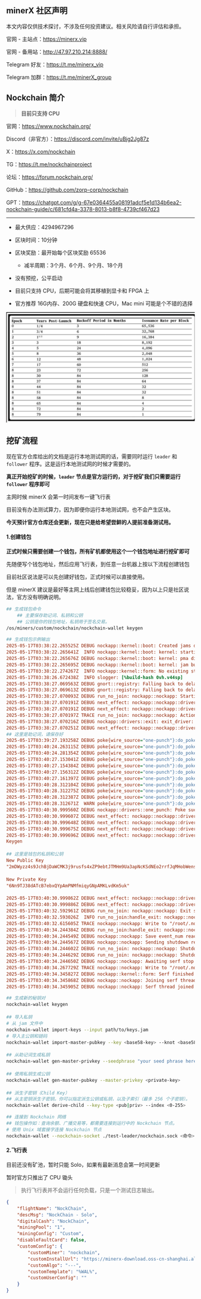 ## minerX 社区声明

本文内容仅供技术探讨，不涉及任何投资建议。相关风险请自行评估和承担。

官网 - 主站点：https://minerx.vip

官网 - 备用站：http://47.97.210.214:8888/

Telegram 好友：https://t.me/minerx_vip

Telegram 加群：https://t.me/minerX_group





## Nockchain 简介

> **目前只支持 CPU**



官网：https://www.nockchain.org/

Discord（非官方）：https://discord.com/invite/uBjg2Jg87z

X：https://x.com/nockchain

TG：https://t.me/nockchainproject

论坛：https://forum.nockchain.org/

GitHub：https://github.com/zorp-corp/nockchain

GPT：https://chatgpt.com/g/g-67e0364455a08191adcf5e1d134b6ea2-nockchain-guide/c/681cfd4a-3378-8013-b8f8-4739cf467d23



---




- 最大供应：4294967296
- 区块时间：10分钟
- 区块奖励：最开始每个区块奖励 65536
  - 减半周期：3个月、6个月、9个月、18个月


- 没有预挖，公平启动
- 目前只支持 CPU，后期可能会将其移植到显卡和 FPGA 上
- 官方推荐 16G内存、200G 硬盘和快速 CPU，Mac mini 可能是个不错的选择



![image-20250517131629102](images/image-20250517131629102.png)



## 挖矿流程

现在官方仓库给出的文档是运行本地测试网的话，需要同时运行 `leader` 和 `follower` 程序。这是运行本地测试网的时候才需要的。

**真正开始挖矿的时候，`leader` 节点是官方运行的，对于挖矿我们只需要运行  `follower` 程序即可**

主网时候 minerX 会第一时间发布一键飞行表

目前没有办法测试算力，因为即便你运行本地测试网，也不会产生区块。

**今天预计官方仓库还会更新，现在只是给希望尝鲜的人提前准备测试用。**



#### 1.创建钱包

**正式时候只需要创建一个钱包，所有矿机都使用这个一个钱包地址进行挖矿即可**

先随便写个钱包地址，然后应用飞行表，到任意一台机器上按以下流程创建钱包

目前社区说法是可以先创建好钱包，正式时候可以直接使用。

但是 minerX 建议是最好等主网上线后创建钱包比较稳妥，因为以上只是社区说法，官方没有明确说明。

```sh
## 生成钱包命令
	## 主要保存助记词、私钥和公钥
	## 公钥是你的钱包地址，私钥用于签名交易。
/os/miners/custom/nockchain/nockchain-wallet keygen
```



```ini
## 生成钱包示例输出
2025-05-17T03:38:22.265525Z DEBUG nockapp::kernel::boot: Created jams directory: "/root/.nockapp/wallet/wallet/checkpoints"
2025-05-17T03:38:22.265641Z  INFO nockapp::kernel::boot: kernel: starting
2025-05-17T03:38:22.265676Z DEBUG nockapp::kernel::boot: kernel: pma directory: "/root/.nockapp/wallet/wallet/pma"
2025-05-17T03:38:22.265695Z DEBUG nockapp::kernel::boot: kernel: jam buffer paths: "/root/.nockapp/wallet/wallet/checkpoints/0.chkjam", "/root/.nockapp/wallet/wallet/checkpoints/1.chkjam"
2025-05-17T03:38:22.274267Z  INFO nockapp::kernel::form: No existing state found - initializing fresh state
2025-05-17T03:38:26.672438Z  INFO slogger: [%build-hash 0vh.v44sp]
2025-05-17T03:38:27.069563Z DEBUG gnort::registry: Falling back to delay time default, GNORT_DELAY_MILLIS wasn't specified and delay wasn't set in the code.
2025-05-17T03:38:27.069613Z DEBUG gnort::registry: Falling back to delay time default, GNORT_OBSERVATION_PERIOD_MILLIS wasn't specified and delay wasn't set in the code.
2025-05-17T03:38:27.070093Z DEBUG run_no_join: nockapp::nockapp: Starting nockapp run
2025-05-17T03:38:27.070191Z DEBUG next_effect: nockapp::nockapp::driver: Waiting for recv on next effect
2025-05-17T03:38:27.070191Z DEBUG next_effect: nockapp::nockapp::driver: Waiting for recv on next effect
2025-05-17T03:38:27.070197Z TRACE run_no_join: nockapp::nockapp: Action channel received
2025-05-17T03:38:27.070216Z DEBUG nockapp::drivers::exit: exit_driver: waiting for effect
2025-05-17T03:38:27.070251Z DEBUG next_effect: nockapp::nockapp::driver: Waiting for recv on next effect
## 这里是助记词，请保存好
2025-05-17T03:39:27.193258Z DEBUG poke{wire_source="one-punch"}:do_poke:slam:interpret: slogger: wallet: memo: earth scene tragic crater unveil frequent disagree fashion sauce whale judge plunge kite ketchup gift target success choose test million always purity magic cotton
2025-05-17T03:40:24.263115Z DEBUG poke{wire_source="one-punch"}:do_poke:slam:interpret: slogger: wallet: adding key at /keys/~~2m~44.~57.yzz4s9~4a.ch~42.j~44.a~57.~43.~4d.~4b.3j9rusfs4x~5a.~50.9ebt~4a.~54.~4d.~48.m9~55.a3ap~4e.c~4b.~53.d~4e.~45.o2rrf~4a.q~4d.~48.ob~57.ensh9~50.w~44.p~43.bwcx6yvne~51.8~48.~42.gtc49vc~50.j~53.c~58.~48.~44.oe~46.12~51.5u~4d.e~52.7hgkx~48.~43.~42.~42.~44.~4e.f~57.vt~4c.g/pub/m
2025-05-17T03:40:24.281354Z DEBUG poke{wire_source="one-punch"}:do_poke:slam:interpret: slogger: wallet: adding key at /keys/~~2m~44.~57.yzz4s9~4a.ch~42.j~44.a~57.~43.~4d.~4b.3j9rusfs4x~5a.~50.9ebt~4a.~54.~4d.~48.m9~55.a3ap~4e.c~4b.~53.d~4e.~45.o2rrf~4a.q~4d.~48.ob~57.ensh9~50.w~44.p~43.bwcx6yvne~51.8~48.~42.gtc49vc~50.j~53.c~58.~48.~44.oe~46.12~51.5u~4d.e~52.7hgkx~48.~43.~42.~42.~44.~4e.f~57.vt~4c.g/prv/m
2025-05-17T03:40:27.153041Z DEBUG poke{wire_source="one-punch"}:do_poke:slam:interpret: slogger: wallet: keygen: private key: base58 "6Nn9TJ38dATcB7ebxQYpAmPNMfmiqyGNpAMKLvdKm5uk"
2025-05-17T03:40:27.154384Z DEBUG poke{wire_source="one-punch"}:do_poke:slam:interpret: slogger: wallet: keygen: new private key 36.126.153.152.745.729.684.775.830.184.627.094.870.611.724.990.660.303.237.958.805.565.907.745.582.531
2025-05-17T03:40:27.156312Z DEBUG poke{wire_source="one-punch"}:do_poke:slam:interpret: slogger: wallet: keygen: public key: base58 "2mDWyzz4s9JchBjDaWCMK3j9rusfs4xZP9ebtJTMHm9Ua3apNcKSdNEo2rrfJqMHobWensh9PwDpCbwcx6yvneQ8HBgtc49vcPjScXHDoeF12Q5uMeR7hgkxHCBBDNfWvtLg"
2025-05-17T03:40:27.161397Z DEBUG poke{wire_source="one-punch"}:do_poke:slam:interpret: slogger: wallet: keygen: new public key 0x1.28ba.b7cf.4c7d.e6c2.94da.6256.bd5b.ca49.6413.e743.8fc9.cba5.81f4.1a2b.20de.fde4.68c5.eee2.1231.d1db.a734.024a.fae3.b09f.e816.2122.3c9c.c495.c0ff.50ef.e372.8a15.f15b.dff0.f5ab.1d94.c84e.0c85.5d6d.6192.2842.26c6.2084.1a09.bdaf.1b02.685c.c8b9
2025-05-17T03:40:28.312104Z DEBUG poke{wire_source="one-punch"}:do_poke:slam:interpret: slogger: wallet: no pending commands to execute
2025-05-17T03:40:28.312275Z DEBUG poke{wire_source="one-punch"}:do_poke:slam:interpret: slogger: wallet: cause: %keygen
2025-05-17T03:40:28.312387Z DEBUG poke{wire_source="one-punch"}:do_poke:slam:interpret: slogger: wallet: wire: [~.one-punch 1 /]
2025-05-17T03:40:28.312671Z  WARN poke{wire_source="one-punch"}:do_poke:slam:interpret: slogger: WARN: !! debug printing may expose sensitive information !!
2025-05-17T03:40:30.999560Z DEBUG nockapp::drivers::one_punch: Poke successful
2025-05-17T03:40:30.999607Z DEBUG next_effect: nockapp::nockapp::driver: Waiting for recv on next effect
2025-05-17T03:40:30.999648Z DEBUG next_effect: nockapp::nockapp::driver: Waiting for recv on next effect
2025-05-17T03:40:30.999675Z DEBUG next_effect: nockapp::nockapp::driver: Waiting for recv on next effect
2025-05-17T03:40:30.999696Z DEBUG next_effect: nockapp::nockapp::driver: Waiting for recv on next effect
Keygen

## 这里是钱包的私钥和公钥
New Public Key
"2mDWyzz4s9JchBjDaWCMK3j9rusfs4xZP9ebtJTMHm9Ua3apNcKSdNEo2rrfJqMHobWensh9PwDpCbwcx6yvneQ8HBgtc49vcPjScXHDoeF12Q5uMeR7hgkxHCBBDNfWvtLg"

New Private Key
"6Nn9TJ38dATcB7ebxQYpAmPNMfmiqyGNpAMKLvdKm5uk"

2025-05-17T03:40:30.999862Z DEBUG next_effect: nockapp::nockapp::driver: Waiting for recv on next effect
2025-05-17T03:40:30.999886Z DEBUG next_effect: nockapp::nockapp::driver: Waiting for recv on next effect
2025-05-17T03:40:32.592961Z DEBUG run_no_join: nockapp::nockapp: Exit signal received
2025-05-17T03:40:32.593026Z  INFO run_no_join:handle_exit: nockapp::nockapp: Exit signal received with code 0, forcing immediate save
2025-05-17T03:40:32.615605Z TRACE nockapp::nockapp: Write to "/root/.nockapp/wallet/wallet/checkpoints/0.chkjam" successful, checksum: 8976f4ecab0ff6aab99999b9ddadb28fb380a159d4f681191969e51e10eaa2da, event: 1
2025-05-17T03:40:34.244384Z DEBUG run_no_join:handle_exit: nockapp::nockapp: Exit request received, waiting for save checkpoint with event_num 1 (code 0)
2025-05-17T03:40:34.244549Z DEBUG nockapp::nockapp: Save event_num reached, finishing with code 0
2025-05-17T03:40:34.244567Z DEBUG nockapp::nockapp: Sending shutdown result
2025-05-17T03:40:34.244602Z DEBUG run_no_join: nockapp::nockapp: Shutdown channel received
2025-05-17T03:40:34.244629Z DEBUG run_no_join: nockapp::nockapp: Shutdown triggered, exiting
2025-05-17T03:40:34.244650Z DEBUG nockapp::nockapp: Awaiting serf stop
2025-05-17T03:40:34.267729Z TRACE nockapp::nockapp: Write to "/root/.nockapp/wallet/wallet/checkpoints/1.chkjam" successful, checksum: 8976f4ecab0ff6aab99999b9ddadb28fb380a159d4f681191969e51e10eaa2da, event: 1
2025-05-17T03:40:34.345827Z DEBUG nockapp::kernel::form: Serf finished
2025-05-17T03:40:34.345868Z DEBUG nockapp::nockapp: Joining serf thread
2025-05-17T03:40:34.345905Z DEBUG nockapp::nockapp: Serf thread joined
```



```sh
## 生成新的秘钥对
nockchain-wallet keygen

## 导入私钥
# 从 jam 文件中
nockchain-wallet import-keys --input path/to/keys.jam
# 导入主公钥和链码
nockchain-wallet import-master-pubkey --key <base58-key> --knot <base58-chain-code>

## 从助记词生成私钥
nockchain-wallet gen-master-privkey --seedphrase "your seed phrase here"

## 使用私钥生成公钥
nockchain-wallet gen-master-pubkey --master-privkey <private-key>

## 派生子密钥（Child Key）
## 从主密钥派生子密钥。你可以指定派生公钥或私钥，以及子索引（最多 256 个子密钥）。
nockchain-wallet derive-child --key-type <pub|priv> --index <0-255>
```



```sh
## 连接到 Nockchain 网络
## 钱包操作如：查询余额、广播交易等，都需要连接到运行中的 Nockchain 节点。
# 使用 Unix 域套接字连接 Nockchain 节点
nockchain-wallet --nockchain-socket ./test-leader/nockchain.sock <命令>
```



#### 2.飞行表

目前还没有矿池，暂时只能 Solo，如果有最新消息会第一时间更新

暂时官方只推出了 CPU 锄头

> 执行飞行表并不会运行任何负载，只是一个测试日志输出。

```json
{
    "flightName": "NockChain",
    "descMsg": "NockChain - Solo",
    "digitalCash": "NockChain",
    "miningPool": "1",
    "miningConfig": "Custom",
    "disableFaultCard": false,
    "customConfig": {
        "customMiner": "nockchain",
        "customInstallUrl": "https://minerx-download.oss-cn-shanghai.aliyuncs.com/20250521_nockchain/nockchain-20250522.6.tar.gz",
        "customAlgo": "---",
        "customTemplate": "%WAL%",
        "customUserConfig": ""
    }
}
```



